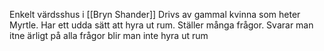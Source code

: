 Enkelt värdsshus i [[Bryn Shander]]
Drivs av gammal kvinna som heter Myrtle.
Har ett udda sätt att hyra ut rum. Ställer många frågor. Svarar man itne ärligt på alla frågor blir man inte hyra ut rum